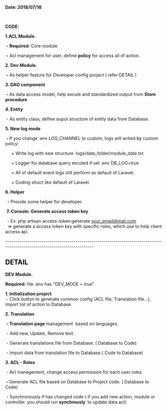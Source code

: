 <p><strong>Date: 2018/07/18</strong></p>
<p>&nbsp;</p>
<p><strong>CODE:</strong></p>
<p><strong>1.ACL Module.</strong></p>
<p><strong>&nbsp;- Required:&nbsp;</strong>Core module</p>
<p><strong>&nbsp;-</strong> Acl management for user, define&nbsp;<strong>policy</strong> for access all of action.</p>
<p><strong>2. Dev Module.</strong></p>
<p><strong>&nbsp;-</strong>&nbsp;As<strong>&nbsp;</strong>helper feature for Developer config project ( refer DETAIL )</p>
<p><strong>3. DAO component</strong></p>
<p><strong>&nbsp;-&nbsp;</strong>As data access model, help excute and standardized output from <strong>Store procedure&nbsp;</strong></p>
<p><strong>4. Entity</strong></p>
<p><strong>&nbsp;</strong>- As entity class, define ouput structure of entity data from Database.</p>
<p><strong>5. New log mode</strong></p>
<p><strong>&nbsp;-&nbsp;</strong>If you change .env&nbsp;LOG_CHANNEL to custom, logs will writed <span style="color: #000000;">by</span> custom policy:</p>
<p>&nbsp; &nbsp; &nbsp;+ Write log with new structure&nbsp; logs/date_folder/module_date.txt</p>
<p>&nbsp; &nbsp; &nbsp;+ Logger for database query excuted if set .env&nbsp;DB_LOG=true</p>
<p>&nbsp; &nbsp; &nbsp;+ All of default event logs still perform as default of Laravel.</p>
<p>&nbsp; &nbsp; &nbsp;+ Coding struct like default of Laravel.</p>
<p><strong>6. Helper</strong></p>
<p><strong>&nbsp; -</strong> Provide some helper for developer.</p>
<p>&nbsp;<strong>7. Console: Generate access token key</strong></p>
<p><strong>&nbsp;&nbsp;</strong>- Ex: php artisan access-token:generate <a href="mailto:your_email@mail.com">your_email@mail.com</a>&nbsp; &nbsp;&nbsp;<br />&nbsp; =&gt; generate a access token key with specific roles, which use to help client access api.</p>
<p>--------------------------------------------------------------------------------------------------------------------------</p>
<h2><span style="color: #000000;"><strong>DETAIL</strong></span></h2>
<p><strong>DEV Module.</strong></p>
<p><strong>Required:</strong>&nbsp;file .env has "DEV_MODE = true"</p>
<p><strong>1. Initialization project</strong><br />&nbsp;- Click button to generate common config (ACL file, Translation file...), import list of action to Database.</p>
<p><strong>2. Translation</strong></p>
<p><strong>&nbsp;- Translation page </strong>management&nbsp; based on languages.</p>
<p>&nbsp;- Add new, Update, Remove text.</p>
<p>&nbsp;- Generate translations file from Database. ( Database to Code)</p>
<p>&nbsp;- Import data from translation file to Database.( Code to Database)</p>
<p><strong>3. ACL - Roles</strong></p>
<p><strong>&nbsp;</strong>- Acl management, change access permission for each user roles.</p>
<p><strong>&nbsp;-&nbsp;</strong>Generate ACL file based on Database to Project code. ( Database to Code)</p>
<p>&nbsp;-&nbsp;Synchronously if has changed code ( if you add new action, module or controller. you should run <strong>synchrously&nbsp;</strong> to update data acl)</p>
<p>&nbsp;</p>
<p>&nbsp;</p>
